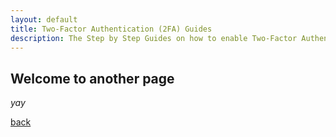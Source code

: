 ```yaml
---
layout: default
title: Two-Factor Authentication (2FA) Guides
description: The Step by Step Guides on how to enable Two-Factor Authentication (2FA) on websites that support that option, including Google, Facebook, Dropbox, and many others.
---
```


## Welcome to another page

_yay_

[back](./)
